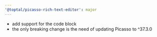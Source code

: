 ```yaml
---
'@toptal/picasso-rich-text-editor': major
---
```


- add support for the code block
- the only breaking change is the need of updating Picasso to ^37.3.0
